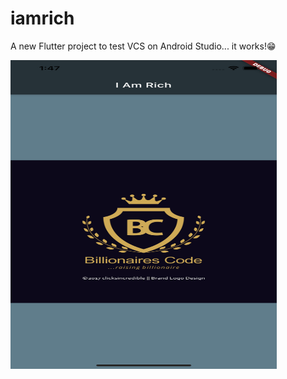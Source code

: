 # iamrich

A new Flutter project to test VCS on Android Studio... it works!😁

<img src="images/sshot.png" width="426" height="494">